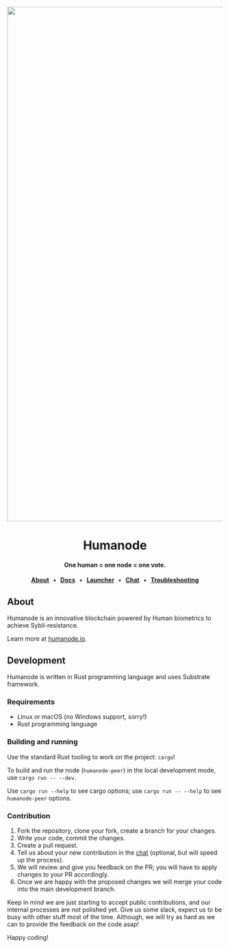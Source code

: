 <p align="center">

<img align="center" src="https://logos.humanode.io/humanode-logo.png" style="height: 30vh" alt="Humanode">

</p>

<h1 align="center">Humanode</h1>

<h4 align="center">One human = one node = one vote.</h3>

<p align="center">
  <strong>
    <a href="https://humanode.io">About</a>
    &nbsp;&nbsp;&bull;&nbsp;&nbsp;
    <a href="https://link.humanode.io/docs">Docs</a>
    &nbsp;&nbsp;&bull;&nbsp;&nbsp;
    <a href="https://launcher.humanode.io">Launcher</a>
    &nbsp;&nbsp;&bull;&nbsp;&nbsp;
    <a href="https://link.humanode.io/chat">Chat</a>
    &nbsp;&nbsp;&bull;&nbsp;&nbsp;
    <a href="https://link.humanode.io/chat/troubleshooting">Troubleshooting</a>
  </strong>
</p>

## About

Humanode is an innovative blockchain powered by Human biometrics to achieve Sybil-resistance.

Learn more at [humanode.io](https://humanode.io).

## Development

Humanode is written in Rust programming language and uses Substrate framework.

### Requirements

- Linux or macOS (no Windows support, sorry!)
- Rust programming language

### Building and running

Use the standard Rust tooling to work on the project: `cargo`!

To build and run the node (`humanode-peer`) in the local development mode, use `cargo run -- --dev`.

Use `cargo run --help` to see cargo options; use `cargo run -- --help` to see `humanode-peer` options.

### Contribution

1. Fork the repository, clone your fork, create a branch for your changes.
2. Write your code, commit the changes.
3. Create a pull request.
4. Tell us about your new contribution in the [chat](https://link.humanode.io/chat) (optional, but will speed up the process).
5. We will review and give you feedback on the PR; you will have to apply changes to your PR accordingly.
6. Once we are happy with the proposed changes we will merge your code into the main development branch.

Keep in mind we are just starting to accept public contributions, and our internal processes are not polished yet. Give us some slack, expect us to be busy with other stuff most of the time. Although, we will try as hard as we can to provide the feedback on the code asap!

Happy coding!
